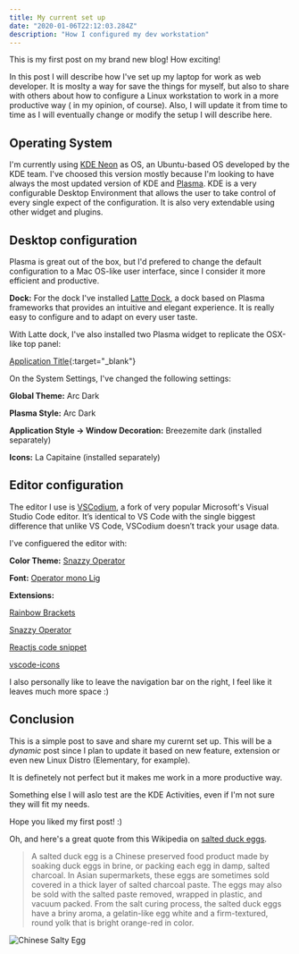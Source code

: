 ```yaml
---
title: My current set up 
date: "2020-01-06T22:12:03.284Z"
description: "How I configured my dev workstation"
---
```


This is my first post on my brand new blog! How exciting!

In this post I will describe how I've set up my laptop for work as web developer. It is moslty a way for save the things for myself, but also to share with others about how to configure a Linux workstation to work in a more productive way ( in my opinion, of course). Also, I will update it from time to time as I will eventually change or modify the setup I will describe here.

## Operating System

I'm currently using [KDE Neon](https://neon.kde.org/) as OS, an Ubuntu-based OS developed by the KDE team. I've choosed this version mostly because I'm looking to have always the most updated version of KDE and [Plasma](https://kde.org/plasma-desktop). 
KDE is a very configurable Desktop Environment that allows the user to take control of every single expect of the configuration. It is also very extendable using other widget and plugins.

## Desktop configuration

Plasma is great out of the box, but I'd prefered to change the default configuration to a Mac OS-like user interface, since I consider it more efficient and productive.

**Dock:** For the dock I've installed [Latte Dock](https://store.kde.org/p/1169519/), a dock based on Plasma frameworks that provides an intuitive and elegant experience. It is really easy to configure and to adapt on every user taste.

With Latte dock, I've also installed two Plasma widget to replicate the OSX-like top panel:

[Application Title](https://store.kde.org/p/1199712/){:target="_blank"}



On the System Settings, I've changed the following settings:

**Global Theme:** Arc Dark

**Plasma Style:** Arc Dark

**Application Style -> Window Decoration:** Breezemite dark (installed separately)

**Icons:** La Capitaine (installed separately)

## Editor configuration

The editor I use is [VSCodium](https://vscodium.com/), a fork of very popular Microsoft's Visual Studio Code editor. It’s identical to VS Code with the single biggest difference that unlike VS Code, VSCodium doesn’t track your usage data.

I've configuered the editor with:

**Color Theme:** [Snazzy Operator](https://marketplace.visualstudio.com/items?itemName=aaronthomas.vscode-snazzy-operator)

**Font:** [Operator mono Lig](https://github.com/kiliman/operator-mono-lig)

**Extensions:** 
  
  [Rainbow Brackets](https://marketplace.visualstudio.com/items?itemName=2gua.rainbow-brackets)
  
  [Snazzy Operator](https://marketplace.visualstudio.com/items?itemName=aaronthomas.vscode-snazzy-operator)
  
  [Reactjs code snippet](https://marketplace.visualstudio.com/items?itemName=xabikos.ReactSnippets)
  
  [vscode-icons](https://marketplace.visualstudio.com/items?itemName=vscode-icons-team.vscode-icons)

I also personally like to leave the navigation bar on the right, I feel like it leaves much more space :)

## Conclusion

This is a simple post to save and share my curernt set up. This will be a *dynamic* post since I plan to update it based on new feature, extension or even new Linux Distro (Elementary, for example).

It is definetely not perfect but it makes me work in a more productive way.

Something else I will aslo test are the KDE Activities, even if I'm not sure they will fit my needs.

Hope you liked my first post! :)


Oh, and here's a great quote from this Wikipedia on
[salted duck eggs](http://en.wikipedia.org/wiki/Salted_duck_egg).

> A salted duck egg is a Chinese preserved food product made by soaking duck
> eggs in brine, or packing each egg in damp, salted charcoal. In Asian
> supermarkets, these eggs are sometimes sold covered in a thick layer of salted
> charcoal paste. The eggs may also be sold with the salted paste removed,
> wrapped in plastic, and vacuum packed. From the salt curing process, the
> salted duck eggs have a briny aroma, a gelatin-like egg white and a
> firm-textured, round yolk that is bright orange-red in color.

![Chinese Salty Egg](./salty_egg.jpg)
